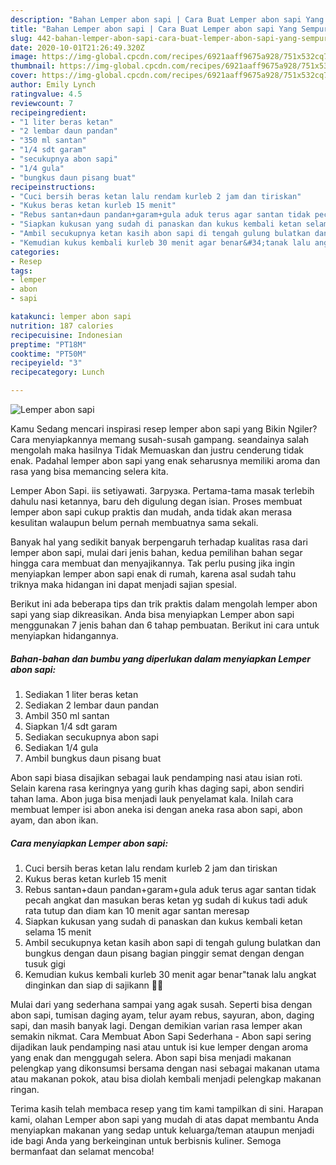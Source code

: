 ```yaml
---
description: "Bahan Lemper abon sapi | Cara Buat Lemper abon sapi Yang Sempurna"
title: "Bahan Lemper abon sapi | Cara Buat Lemper abon sapi Yang Sempurna"
slug: 442-bahan-lemper-abon-sapi-cara-buat-lemper-abon-sapi-yang-sempurna
date: 2020-10-01T21:26:49.320Z
image: https://img-global.cpcdn.com/recipes/6921aaff9675a928/751x532cq70/lemper-abon-sapi-foto-resep-utama.jpg
thumbnail: https://img-global.cpcdn.com/recipes/6921aaff9675a928/751x532cq70/lemper-abon-sapi-foto-resep-utama.jpg
cover: https://img-global.cpcdn.com/recipes/6921aaff9675a928/751x532cq70/lemper-abon-sapi-foto-resep-utama.jpg
author: Emily Lynch
ratingvalue: 4.5
reviewcount: 7
recipeingredient:
- "1 liter beras ketan"
- "2 lembar daun pandan"
- "350 ml santan"
- "1/4 sdt garam"
- "secukupnya abon sapi"
- "1/4 gula"
- "bungkus daun pisang buat"
recipeinstructions:
- "Cuci bersih beras ketan lalu rendam kurleb 2 jam dan tiriskan"
- "Kukus beras ketan kurleb 15 menit"
- "Rebus santan+daun pandan+garam+gula aduk terus agar santan tidak pecah angkat dan masukan beras ketan yg sudah di kukus tadi aduk rata tutup dan diam kan 10 menit agar santan meresap"
- "Siapkan kukusan yang sudah di panaskan dan kukus kembali ketan selama 15 menit"
- "Ambil secukupnya ketan kasih abon sapi di tengah gulung bulatkan dan bungkus dengan daun pisang bagian pinggir semat dengan dengan tusuk gigi"
- "Kemudian kukus kembali kurleb 30 menit agar benar&#34;tanak lalu angkat dinginkan dan siap di sajikann 🥰🥰"
categories:
- Resep
tags:
- lemper
- abon
- sapi

katakunci: lemper abon sapi 
nutrition: 187 calories
recipecuisine: Indonesian
preptime: "PT18M"
cooktime: "PT50M"
recipeyield: "3"
recipecategory: Lunch

---
```



![Lemper abon sapi](https://img-global.cpcdn.com/recipes/6921aaff9675a928/751x532cq70/lemper-abon-sapi-foto-resep-utama.jpg)

Kamu Sedang mencari inspirasi resep lemper abon sapi yang Bikin Ngiler? Cara menyiapkannya memang susah-susah gampang. seandainya salah mengolah maka hasilnya Tidak Memuaskan dan justru cenderung tidak enak. Padahal lemper abon sapi yang enak seharusnya memiliki aroma dan rasa yang bisa memancing selera kita.

Lemper Abon Sapi. iis setiyawati. Загрузка. Pertama-tama masak terlebih dahulu nasi ketannya, baru deh digulung degan isian. Proses membuat lemper abon sapi cukup praktis dan mudah, anda tidak akan merasa kesulitan walaupun belum pernah membuatnya sama sekali.

Banyak hal yang sedikit banyak berpengaruh terhadap kualitas rasa dari lemper abon sapi, mulai dari jenis bahan, kedua pemilihan bahan segar hingga cara membuat dan menyajikannya. Tak perlu pusing jika ingin menyiapkan lemper abon sapi enak di rumah, karena asal sudah tahu triknya maka hidangan ini dapat menjadi sajian spesial.


Berikut ini ada beberapa tips dan trik praktis dalam mengolah lemper abon sapi yang siap dikreasikan. Anda bisa menyiapkan Lemper abon sapi menggunakan 7 jenis bahan dan 6 tahap pembuatan. Berikut ini cara untuk menyiapkan hidangannya.

<!--inarticleads1-->

##### Bahan-bahan dan bumbu yang diperlukan dalam menyiapkan Lemper abon sapi:

1. Sediakan 1 liter beras ketan
1. Sediakan 2 lembar daun pandan
1. Ambil 350 ml santan
1. Siapkan 1/4 sdt garam
1. Sediakan secukupnya abon sapi
1. Sediakan 1/4 gula
1. Ambil bungkus daun pisang buat


Abon sapi biasa disajikan sebagai lauk pendamping nasi atau isian roti. Selain karena rasa keringnya yang gurih khas daging sapi, abon sendiri tahan lama. Abon juga bisa menjadi lauk penyelamat kala. Inilah cara membuat lemper isi abon aneka isi dengan aneka rasa abon sapi, abon ayam, dan abon ikan. 

<!--inarticleads2-->

##### Cara menyiapkan Lemper abon sapi:

1. Cuci bersih beras ketan lalu rendam kurleb 2 jam dan tiriskan
1. Kukus beras ketan kurleb 15 menit
1. Rebus santan+daun pandan+garam+gula aduk terus agar santan tidak pecah angkat dan masukan beras ketan yg sudah di kukus tadi aduk rata tutup dan diam kan 10 menit agar santan meresap
1. Siapkan kukusan yang sudah di panaskan dan kukus kembali ketan selama 15 menit
1. Ambil secukupnya ketan kasih abon sapi di tengah gulung bulatkan dan bungkus dengan daun pisang bagian pinggir semat dengan dengan tusuk gigi
1. Kemudian kukus kembali kurleb 30 menit agar benar&#34;tanak lalu angkat dinginkan dan siap di sajikann 🥰🥰


Mulai dari yang sederhana sampai yang agak susah. Seperti bisa dengan abon sapi, tumisan daging ayam, telur ayam rebus, sayuran, abon, daging sapi, dan masih banyak lagi. Dengan demikian varian rasa lemper akan semakin nikmat. Cara Membuat Abon Sapi Sederhana - Abon sapi sering dijadikan lauk pendamping nasi atau untuk isi kue lemper dengan aroma yang enak dan menggugah selera. Abon sapi bisa menjadi makanan pelengkap yang dikonsumsi bersama dengan nasi sebagai makanan utama atau makanan pokok, atau bisa diolah kembali menjadi pelengkap makanan ringan. 

Terima kasih telah membaca resep yang tim kami tampilkan di sini. Harapan kami, olahan Lemper abon sapi yang mudah di atas dapat membantu Anda menyiapkan makanan yang sedap untuk keluarga/teman ataupun menjadi ide bagi Anda yang berkeinginan untuk berbisnis kuliner. Semoga bermanfaat dan selamat mencoba!

